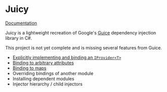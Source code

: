 # Juicy
[Documentation](https://keswiik.github.io/Juicy/)

Juicy is a lightweight recreation of Google's [Guice](https://github.com/google/guice) dependency injection library in C#.

This project is not yet complete and is missing several features from Guice.
- [Explicitly implementing and binding an `IProvider<T>`](https://github.com/google/guice/wiki/ProviderBindings)
- [Binding to arbitrary attributes](https://github.com/google/guice/wiki/BindingAnnotations)
- [Binding to maps](https://github.com/google/guice/wiki/Multibindings)
- Overriding bindings of another module
- Installing dependent modules
- Injector hierarchy / child injectors